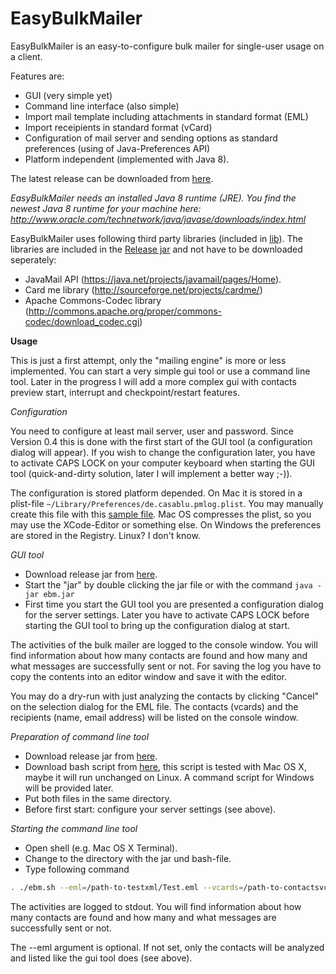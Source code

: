 # EasyBulkMailer

EasyBulkMailer is an easy-to-configure bulk mailer for single-user usage on a client.

Features are:

- GUI (very simple yet)
- Command line interface (also simple)
- Import mail template including attachments in standard format (EML)
- Import receipients in standard format (vCard)
- Configuration of mail server and sending options as standard preferences (using of Java-Preferences API)
- Platform independent (implemented with Java 8).

The latest release can be downloaded from [here](https://github.com/joergflorin/EasyBulkMailer/releases).

*EasyBulkMailer needs an installed Java 8 runtime (JRE). You find the newest Java 8 runtime for your machine here: http://www.oracle.com/technetwork/java/javase/downloads/index.html*

EasyBulkMailer uses following third party libraries (included in [lib](https://github.com/joergflorin/EasyBulkMailer/tree/master/lib)). The libraries are included in the [Release jar](https://github.com/joergflorin/EasyBulkMailer/releases) and not have to be downloaded seperately:

- JavaMail API (https://java.net/projects/javamail/pages/Home).
- Card me library (http://sourceforge.net/projects/cardme/)
- Apache Commons-Codec library (http://commons.apache.org/proper/commons-codec/download_codec.cgi)

**Usage**

This is just a first attempt, only the "mailing engine" is more or less implemented. You can start a very simple gui tool or use a command line tool. Later in the progress I will add a more complex gui with contacts preview start, interrupt and checkpoint/restart features.

*Configuration*

You need to configure at least mail server, user and password. Since Version 0.4 this is
done with the first start of the GUI tool (a configuration dialog will appear). If you wish
to change the configuration later, you have to activate CAPS LOCK on your computer keyboard when starting the GUI tool (quick-and-dirty solution, later I will implement a better way ;-)).

The configuration is stored platform depended. On Mac it is stored in a plist-file `~/Library/Preferences/de.casablu.pmlog.plist`. You may manually create this file with this [sample file]( https://github.com/joergflorin/EasyBulkMailer/blob/master/de.casablu.ebm.plist). Mac OS compresses the plist, so you may use the XCode-Editor or something else. On Windows the preferences are stored in the Registry. Linux? I don't know.

*GUI tool*

- Download release jar from [here](https://github.com/joergflorin/EasyBulkMailer/releases).
- Start the "jar" by double clicking the jar file or with the command `java -jar ebm.jar`
- First time you start the GUI tool you are presented a configuration dialog for the server settings. Later you have to activate CAPS LOCK before starting the GUI tool to bring up the
configuration dialog at start.

The activities of the bulk mailer are logged to the console window. You will find information about how many contacts are found and how many and what messages are successfully sent or not. For saving the log you have to copy the contents into an editor window and save it with the editor.

You may do a dry-run with just analyzing the contacts by clicking "Cancel" on the selection dialog for the EML file. The contacts (vcards) and the recipients (name, email address) will be listed on the console window.

*Preparation of command line tool*

- Download release jar from [here](https://github.com/joergflorin/EasyBulkMailer/releases).
- Download bash script from [here](https://github.com/joergflorin/EasyBulkMailer/tree/master/bash), this script is tested with Mac OS X, maybe it will run unchanged on Linux. A command script for Windows will be provided later.
- Put both files in the same directory.
- Before first start: configure your server settings (see above).

*Starting the command line tool*

- Open shell (e.g. Mac OS X Terminal).
- Change to the directory with the jar und bash-file.
- Type following command

```bash
. ./ebm.sh --eml=/path-to-testxml/Test.eml --vcards=/path-to-contactsvcf/Contacts.vcf
```

The activities are logged to stdout. You will find information about how many contacts are found and how many and what messages are successfully sent or not.

The --eml argument is optional. If not set, only the contacts will be analyzed and listed
like the gui tool does (see above).
